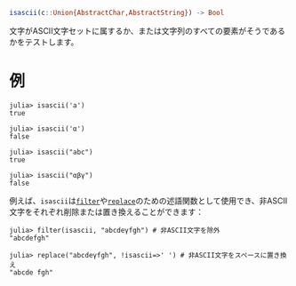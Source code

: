 ```julia
isascii(c::Union{AbstractChar,AbstractString}) -> Bool
```

文字がASCII文字セットに属するか、または文字列のすべての要素がそうであるかをテストします。

# 例

```jldoctest
julia> isascii('a')
true

julia> isascii('α')
false

julia> isascii("abc")
true

julia> isascii("αβγ")
false
```

例えば、`isascii`は[`filter`](@ref)や[`replace`](@ref)のための述語関数として使用でき、非ASCII文字をそれぞれ削除または置き換えることができます：

```jldoctest
julia> filter(isascii, "abcdeγfgh") # 非ASCII文字を除外
"abcdefgh"

julia> replace("abcdeγfgh", !isascii=>' ') # 非ASCII文字をスペースに置き換え
"abcde fgh"
```
